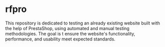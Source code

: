# rfpro
This repository is dedicated to testing an already existing website built with the help of PrestaShop, using automated and manual testing methodologies.  The goal is t ensure the website's functionality, performance, and usability meet expected standards.
